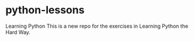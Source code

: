 # python-lessons
Learning Python
This is a new repo for the exercises in Learning Python the Hard Way.
